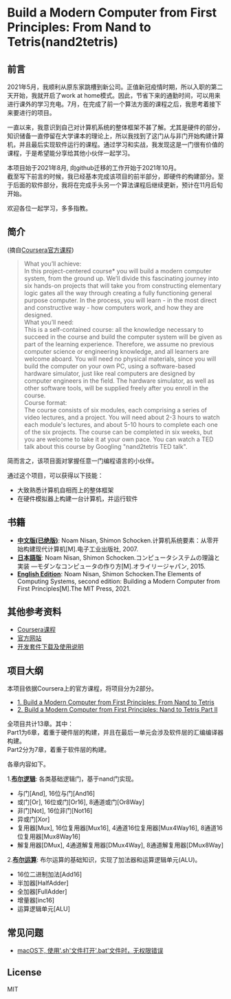# Build a Modern Computer from First Principles: From Nand to Tetris(nand2tetris)

## 前言


2021年5月，我顺利从原东家跳槽到新公司。正值新冠疫情时期，所以入职的第二天开始，我就开启了work at home模式。因此，节省下来的通勤时间，可以用来进行课外的学习充电。7月，在完成了前一个算法方面的课程之后，我思考着接下来要进行的项目。

一直以来，我意识到自己对计算机系统的整体框架不甚了解。尤其是硬件的部分，知识储备一直停留在大学课本的理论上，所以我找到了这门从与非门开始构建计算机，并且最后实现软件运行的课程。通过学习和实战，我发现这是一门很有价值的课程，于是希望能分享给其他小伙伴一起学习。

本项目始于2021年8月, 向github迁移的工作开始于2021年10月。   
截至写下前言的时候，我已经基本完成该项目的前半部分，即硬件的构建部分。至于后面的软件部分，我将在完成手头另一个算法课程后继续更新，预计在11月后旬开始。

欢迎各位一起学习，多多指教。

## 简介
(摘自[Coursera官方课程](https://www.coursera.org/learn/build-a-computer))
>What you’ll achieve:   
In this project-centered course* you will build a modern computer system, from the ground up. We’ll divide this fascinating journey into six hands-on projects that will take you from constructing elementary logic gates all the way through creating a fully functioning general purpose computer. In the process, you will learn - in the most direct and constructive way - how computers work, and how they are designed.   
What you’ll need:   
This is a self-contained course: all the knowledge necessary to succeed in the course and build the computer system will be given as part of the learning experience. Therefore, we assume no previous computer science or engineering knowledge, and all learners are welcome aboard. You will need no physical materials, since you will build the computer on your own PC, using a software-based hardware simulator, just like real computers are designed by computer engineers in the field. The hardware simulator, as well as other software tools, will be supplied freely after you enroll in the course.   
Course format:   
The course consists of six modules, each comprising a series of video lectures, and a project. You will need about 2-3 hours to watch each module's lectures, and about 5-10 hours to complete each one of the six projects. The course can be completed in six weeks, but you are welcome to take it at your own pace. You can watch a TED talk about this course by Googling "nand2tetris TED talk".

简而言之，该项目面对掌握任意一门编程语言的小伙伴。

通过这个项目，可以获得以下技能：

* 大致熟悉计算机自相而上的整体框架
* 在硬件模拟器上构建一台计算机，并运行软件

## 书籍

* [**中文版(已绝版)**](https://book.douban.com/subject/1998341/): Noam Nisan, Shimon Schocken.计算机系统要素：从零开始构建现代计算机[M].电子工业出版社, 2007.
* [**日本語版**](https://www.oreilly.co.jp/books/9784873117126/): Noam Nisan, Shimon Schocken.コンピュータシステムの理論と実装 ―モダンなコンピュータの作り方[M].オライリージャパン, 2015.
* [**English Edition**](https://mitpress.mit.edu/books/elements-computing-systems-second-edition): Noam Nisan, Shimon Schocken.The Elements of Computing Systems, second edition: Building a Modern Computer from First Principles[M].The MIT Press, 2021.


## 其他参考资料
* [Coursera课程](https://www.coursera.org/learn/build-a-computer)
* [官方网站](https://www.nand2tetris.org) 
* [开发套件下载及使用说明](https://www.nand2tetris.org/software) 


## 项目大纲

本项目依据Coursera上的官方课程，将项目分为2部分。

* [1. Build a Modern Computer from First Principles: From Nand to Tetris](https://www.coursera.org/learn/build-a-computer)
* [2. Build a Modern Computer from First Principles: Nand to Tetris Part II](https://www.coursera.org/learn/nand2tetris2) 

全项目共计13章。其中：   
Part1为6章，着重于硬件层的构建，并且在最后一单元会涉及软件层的汇编编译器构建。   
Part2分为7章，着重于软件层的构建。

各章内容如下。

1.[**布尔逻辑**](projects/01/README.md): 各类基础逻辑门，基于nand门实现。

* 与门[And], 16位与门[And16]
* 或门[Or], 16位或门[Or16], 8通道或门[Or8Way]
* 非门[Not], 16位非门[Not16]
* 异或门[Xor]
* 复用器[Mux], 16位复用器[Mux16], 4通道16位复用器[Mux4Way16], 8通道16位复用器[Mux8Way16]
* 解复用器[DMux], 4通道解复用器[DMux4Way], 8通道解复用器[DMux8Way]

2.[**布尔运算**](projects/02/README.md): 布尔运算的基础知识，实现了加法器和运算逻辑单元(ALU)。

* 16位二进制加法[Add16]
* 半加器[HalfAdder]
* 全加器[FullAdder]
* 增量器[inc16]
* 运算逻辑单元[ALU]

## 常见问题
* [macOS下, 使用'.sh'文件打开'.bat'文件时，无权限错误]()
## License
MIT